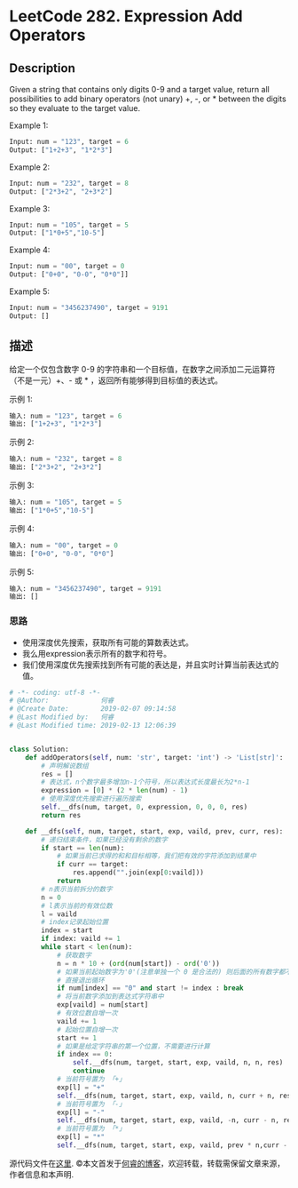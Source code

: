 # LeetCode 282. Expression Add Operators

## Description

Given a string that contains only digits 0-9 and a target value, return all possibilities to add binary operators (not unary) +, -, or * between the digits so they evaluate to the target value.

Example 1:

```py
Input: num = "123", target = 6
Output: ["1+2+3", "1*2*3"] 
```

Example 2:

```py
Input: num = "232", target = 8
Output: ["2*3+2", "2+3*2"]
```

Example 3:

```py
Input: num = "105", target = 5
Output: ["1*0+5","10-5"]
```

Example 4:

```py
Input: num = "00", target = 0
Output: ["0+0", "0-0", "0*0"]]
```

Example 5:

```py
Input: num = "3456237490", target = 9191
Output: []
```

## 描述

给定一个仅包含数字 0-9 的字符串和一个目标值，在数字之间添加二元运算符（不是一元）+、- 或 * ，返回所有能够得到目标值的表达式。

示例 1:

```py
输入: num = "123", target = 6
输出: ["1+2+3", "1*2*3"] 
```

示例 2:

```py
输入: num = "232", target = 8
输出: ["2*3+2", "2+3*2"]
```

示例 3:

```py
输入: num = "105", target = 5
输出: ["1*0+5","10-5"]
```

示例 4:

```py
输入: num = "00", target = 0
输出: ["0+0", "0-0", "0*0"]
```

示例 5:

```py
输入: num = "3456237490", target = 9191
输出: []
```

### 思路

* 使用深度优先搜索，获取所有可能的算数表达式。
* 我么用expression表示所有的数字和符号。
* 我们使用深度优先搜索找到所有可能的表达是，并且实时计算当前表达式的值。
```python
# -*- coding: utf-8 -*-
# @Author:             何睿
# @Create Date:        2019-02-07 09:14:58
# @Last Modified by:   何睿
# @Last Modified time: 2019-02-13 12:06:39


class Solution:
    def addOperators(self, num: 'str', target: 'int') -> 'List[str]':
        # 声明解说数组
        res = []
        # 表达式，n个数字最多增加n-1个符号，所以表达式长度最长为2*n-1
        expression = [0] * (2 * len(num) - 1)
        # 使用深度优先搜索进行遍历搜索
        self.__dfs(num, target, 0, expression, 0, 0, 0, res)
        return res

    def __dfs(self, num, target, start, exp, vaild, prev, curr, res):
        # 递归结束条件，如果已经没有剩余的数字
        if start == len(num):
            # 如果当前已求得的和和目标相等，我们把有效的字符添加到结果中
            if curr == target:
                res.append("".join(exp[0:vaild]))
            return
        # n表示当前拆分的数字
        n = 0
        # l表示当前的有效位数
        l = vaild
        # index记录起始位置
        index = start
        if index: vaild += 1
        while start < len(num):
            # 获取数字
            n = n * 10 + (ord(num[start]) - ord('0'))
            # 如果当前起始数字为'0'(注意单独一个 0 是合法的) 则后面的所有数字都不会合法
            # 直接退出循环
            if num[index] == "0" and start != index : break
            # 将当前数字添加到表达式字符串中
            exp[vaild] = num[start]
            # 有效位数自增一次
            vaild += 1
            # 起始位置自增一次
            start += 1
            # 如果是给定字符串的第一个位置，不需要进行计算
            if index == 0:
                self.__dfs(num, target, start, exp, vaild, n, n, res)
                continue
            # 当前符号置为 「+」
            exp[l] = "+"
            self.__dfs(num, target, start, exp, vaild, n, curr + n, res)
            # 当前符号置为 「-」
            exp[l] = "-"
            self.__dfs(num, target, start, exp, vaild, -n, curr - n, res)
            # 当前符号置为 「*」
            exp[l] = "*"
            self.__dfs(num, target, start, exp, vaild, prev * n,curr - prev + prev * n, res)

```
源代码文件在[这里](https://github.com/ruicore/Algorithm/blob/master/Leetcode/2019-02-07-282-Expression-Add-Operators.py).
©本文首发于[何睿的博客](https://www.ruicore.cn/leetcode-282-expression-add-operators/)，欢迎转载，转载需保留文章来源，作者信息和本声明.
